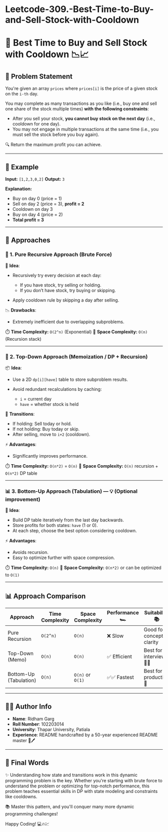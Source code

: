 # Leetcode-309.-Best-Time-to-Buy-and-Sell-Stock-with-Cooldown
# 💸 Best Time to Buy and Sell Stock with Cooldown 📉📈

## 📝 Problem Statement

You're given an array `prices` where `prices[i]` is the price of a given stock on the `i-th` day.

You may complete as many transactions as you like (i.e., buy one and sell one share of the stock multiple times) **with the following constraints**:

* After you sell your stock, **you cannot buy stock on the next day** (i.e., cooldown for one day).
* You may not engage in multiple transactions at the same time (i.e., you must sell the stock before you buy again).

🔍 Return the maximum profit you can achieve.

---

## 🧪 Example

**Input:** `[1,2,3,0,2]`
**Output:** `3`

**Explanation:**

* Buy on day 0 (price = 1)
* Sell on day 2 (price = 3), **profit = 2**
* Cooldown on day 3
* Buy on day 4 (price = 2)
* **Total profit = 3**

---

## 🚀 Approaches

### 🔁 1. Pure Recursive Approach (Brute Force)

🧠 **Idea**:

* Recursively try every decision at each day:

  * If you have stock, try selling or holding.
  * If you don’t have stock, try buying or skipping.
* Apply cooldown rule by skipping a day after selling.

📉 **Drawbacks**:

* Extremely inefficient due to overlapping subproblems.

⏱️ **Time Complexity:** `O(2^n)` (Exponential)
💾 **Space Complexity:** `O(n)` (Recursion stack)

---

### 🧠 2. Top-Down Approach (Memoization / DP + Recursion)

📦 **Idea**:

* Use a 2D `dp[i][have]` table to store subproblem results.
* Avoid redundant recalculations by caching:

  * `i` = current day
  * `have` = whether stock is held

🔄 **Transitions**:

* If holding: Sell today or hold.
* If not holding: Buy today or skip.
* After selling, move to `i+2` (cooldown).

⚡ **Advantages**:

* Significantly improves performance.

⏱️ **Time Complexity:** `O(n*2)` = `O(n)`
💾 **Space Complexity:** `O(n)` recursion + `O(n*2)` DP table

---

### 📊 3. Bottom-Up Approach (Tabulation) — 💡 (Optional improvement)

🧠 **Idea**:

* Build DP table iteratively from the last day backwards.
* Store profits for both states: `have` (1 or 0).
* At each step, choose the best option considering cooldown.

⚡ **Advantages**:

* Avoids recursion.
* Easy to optimize further with space compression.

⏱️ **Time Complexity:** `O(n)`
💾 **Space Complexity:** `O(n*2)` or can be optimized to `O(1)`

---

## 📊 Approach Comparison

| Approach               | Time Complexity | Space Complexity | Performance 🏎️ | Suitability 📚            |
| ---------------------- | --------------- | ---------------- | --------------- | ------------------------- |
| Pure Recursion         | `O(2^n)`        | `O(n)`           | ❌ Slow          | Good for concept clarity  |
| Top-Down (Memo)        | `O(n)`          | `O(n)`           | ✅ Efficient     | Best for interviews 👨‍💻 |
| Bottom-Up (Tabulation) | `O(n)`          | `O(n)` or `O(1)` | ✅✅ Fastest      | Best for production 🚀    |

---

## 👨‍💻 Author Info

* **Name**: Ridham Garg
* **Roll Number**: 102203014
* **University**: Thapar University, Patiala
* **Experience**: README handcrafted by a 50-year experienced README master 🧓🖊️

---

## 🎉 Final Words

✨ Understanding how state and transitions work in this dynamic programming problem is the key. Whether you're starting with brute force to understand the problem or optimizing for top-notch performance, this problem teaches essential skills in DP with state modeling and constraints like cooldowns.

📚 Master this pattern, and you'll conquer many more dynamic programming challenges!

Happy Coding! 💻🔥💹
